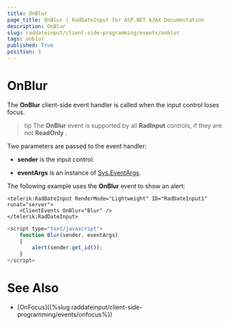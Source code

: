 ```yaml
---
title: OnBlur
page_title: OnBlur | RadDateInput for ASP.NET AJAX Documentation
description: OnBlur
slug: raddateinput/client-side-programming/events/onblur
tags: onblur
published: True
position: 1
---
```


# OnBlur





The **OnBlur** client-side event handler is called when the input control loses focus.

>tip The **OnBlur** event is supported by all **RadInput** controls, if they are not **ReadOnly** .
>


Two parameters are passed to the event handler:

* **sender** is the input control.

* **eventArgs** is an instance of [Sys.EventArgs](http://www.asp.net/AJAX/Documentation/Live/ClientReference/Sys/EventArgsClass/default.aspx).

The following example uses the **OnBlur** event to show an alert:

````ASPNET
<telerik:RadDateInput RenderMode="Lightweight" ID="RadDateInput1" runat="server">
	<ClientEvents OnBlur="Blur" />
</telerik:RadDateInput>
````



````JavaScript
<script type="text/javascript">
	function Blur(sender, eventArgs)
	{
		alert(sender.get_id());
	}
</script>
````



# See Also

 * [OnFocus]({%slug raddateinput/client-side-programming/events/onfocus%})
